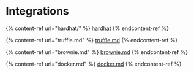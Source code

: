 # Integrations

{% content-ref url="hardhat/" %}
[hardhat](hardhat/)
{% endcontent-ref %}

{% content-ref url="truffle.md" %}
[truffle.md](truffle.md)
{% endcontent-ref %}

{% content-ref url="brownie.md" %}
[brownie.md](brownie.md)
{% endcontent-ref %}

{% content-ref url="docker.md" %}
[docker.md](docker.md)
{% endcontent-ref %}
